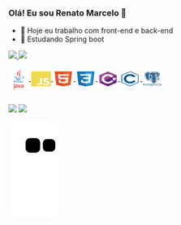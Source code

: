 ### Olá! Eu sou Renato Marcelo 👋

- 🔭 Hoje eu trabalho com front-end e back-end
- 🌱  Estudando Spring boot

<div>
  <a href="https://github.com/jimy189">
  <img height="180em" src="https://github-readme-stats.vercel.app/api?username=jimy189&show_icons=true&theme=dark&include_all_commits=true&count_private=true"/>
  <img height="180em" src="https://github-readme-stats.vercel.app/api/top-langs/?username=jimy189&layout=compact&langs_count=7&theme=dark"/>
</div>

<div style="display: inline_block"><br>
  <img align="center"  height="40" width="40" src="https://github.com/devicons/devicon/blob/master/icons/java/java-original-wordmark.svg">
  <img align="center" alt="Rafa-Js" height="30" width="40" src="https://raw.githubusercontent.com/devicons/devicon/master/icons/javascript/javascript-plain.svg">
  <img align="center"  height="30" width="40" src="https://raw.githubusercontent.com/devicons/devicon/master/icons/html5/html5-original.svg">
  <img align="center"  height="30" width="40" src="https://raw.githubusercontent.com/devicons/devicon/master/icons/css3/css3-original.svg">
  <img align="center"  height="30" width="40" src="https://raw.githubusercontent.com/devicons/devicon/master/icons/csharp/csharp-original.svg">
  <img align="center"  height="30" width="40" src="https://github.com/devicons/devicon/blob/master/icons/c/c-line.svg">
  <img align="center"  height="30" width="40" src="https://github.com/devicons/devicon/blob/master/icons/postgresql/postgresql-plain-wordmark.svg">
</div> 

  ##
 
<div> 
  <a href ="renatocelo189@gmail.com"><img src="https://img.shields.io/badge/-Gmail-%23333?style=for-the-badge&logo=gmail&logoColor=white" target="_blank"></a>
  <a href="https://www.linkedin.com/in/renato-santos-9223871ab" target="_blank"><img src="https://img.shields.io/badge/-LinkedIn-%230077B5?style=for-the-badge&logo=linkedin&logoColor=white" target="_blank"></a> 
 
  ![Snake animation](https://github.com/rafaballerini/rafaballerini/blob/output/github-contribution-grid-snake.svg)
 
</div>
